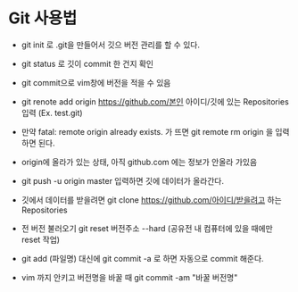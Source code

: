 # Git 사용법

* git init 로 .git을 만들어서 깃으 버전 관리를 할 수 있다.
* git status 로 깃이 commit 한 건지 확인
* git commit으로 vim창에 버전을 적을 수 있음
* git renote add origin https://github.com/본인 아이디/깃에 있는 Repositories 입력 (Ex. test.git)
* 만약 fatal: remote origin already exists. 가 뜨면 git remote rm origin 을 입력하면 된다.
* origin에 올라가 있는 상태, 아직 github.com 에는 정보가 안올라 가있음
* git push -u origin master 입력하면  깃에 데이터가 올라간다.
* 깃에서 데이터를 받을려면 git clone https://github.com/아이디/받을려고 하는 Repositories



* 전 버전 불러오기 git reset 버전주소 --hard (공유전 내 컴퓨터에 있을 때에만 reset 작업)



* git add (파일명) 대신에 git commit -a 로 하면 자동으로 commit 해준다.
* vim 까지 안키고 버전명을 바꿀 때 git commit -am "바꿀 버전명"